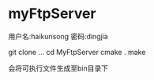 # myFtpServer

用户名:haikunsong
密码:dingjia

git clone ...
cd MyFtpServer
cmake .
make

会将可执行文件生成至bin目录下